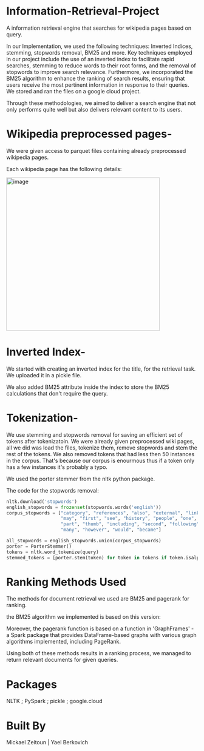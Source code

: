 # Information-Retrieval-Project
A information retrieval engine that searches for wikipedia pages based on query. 

In our Implementation, we used the following techniques: Inverted Indices, stemming, stopwords removal, BM25 and more.
Key techniques employed in our project include the use of an inverted index to facilitate rapid searches, stemming to reduce words to their root forms, and the removal of stopwords to improve search relevance. 
Furthermore, we incorporated the BM25 algorithm to enhance the ranking of search results, ensuring that users receive the most pertinent information in response to their queries. 
We stored and ran the files on a google cloud project. 

Through these methodologies, we aimed to deliver a search engine that not only performs quite well but also delivers relevant content to its users.

# Wikipedia preprocessed pages-
We were given access to parquet files containing already preprocessed wikipedia pages. 

Each wikipedia page has the following details: 

<img width="404" alt="image" src="https://github.com/beryaelio/Information-Retrieval-Project/assets/47675083/d2d3a0d2-0aea-44ec-a614-7a0986052cce">


# Inverted Index- 
We started with creating an inverted index for the title, for the retrieval task. We uploaded it in a pickle file. 

We also added BM25 attribute inside the index to store the BM25 calculations that don't require the query.

# Tokenization- 
We use stemming and stopwords removal for saving an efficient set of tokens after tokenizatoin. We were already given preprocessed wiki pages, all we did was load the files, tokenize them, remove stopwords and stem the rest of the tokens. We also removed tokens that had less then 50 instances in the corpus. That's because our corpus is enourmous thus if a token only has a few instances it's probably a typo.

We used the porter stemmer from the nltk python package.

The code for the stopwords removal:
```python
nltk.download('stopwords')
english_stopwords = frozenset(stopwords.words('english'))
corpus_stopwords = ["category", "references", "also", "external", "links",
                    "may", "first", "see", "history", "people", "one", "two",
                    "part", "thumb", "including", "second", "following",
                    "many", "however", "would", "became"]

all_stopwords = english_stopwords.union(corpus_stopwords)
porter = PorterStemmer()
tokens = nltk.word_tokenize(query)
stemmed_tokens = [porter.stem(token) for token in tokens if token.isalpha() and token not in all_stopwords]
```

# Ranking Methods Used
The methods for document retrieval we used are BM25 and pagerank for ranking. 

the BM25 algorithm we implemented is based on this version:

Moreover, the pagerank function is based on a function in 'GraphFrames' - a Spark package that provides DataFrame-based graphs with various graph algorithms implemented, including PageRank.

Using both of these methods results in a ranking process, we managed to return relevant documents for given queries.

# Packages
NLTK ; PySpark ; pickle ; google.cloud

# Built By
Mickael Zeitoun | Yael Berkovich
